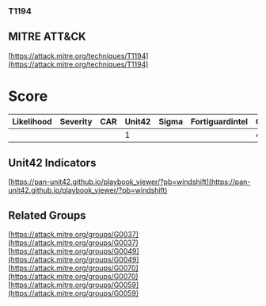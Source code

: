 
### T1194
## MITRE ATT&CK
[https://attack.mitre.org/techniques/T1194](https://attack.mitre.org/techniques/T1194)

# Score

| Likelihood | Severity | CAR | Unit42 | Sigma | Fortiguardintel | Groups | Malwares | Tools |
| ---------- | -------- | --- | ------ | ----- | --------------- | ---  | --- | --- |
 |   |   |   | 1 |   |   | 4 |   |   |



## Unit42 Indicators

[https://pan-unit42.github.io/playbook_viewer/?pb=windshift](https://pan-unit42.github.io/playbook_viewer/?pb=windshift)
[]()


## Related Groups

[https://attack.mitre.org/groups/G0037](https://attack.mitre.org/groups/G0037)
[https://attack.mitre.org/groups/G0049](https://attack.mitre.org/groups/G0049)
[https://attack.mitre.org/groups/G0070](https://attack.mitre.org/groups/G0070)
[https://attack.mitre.org/groups/G0059](https://attack.mitre.org/groups/G0059)
[]()
